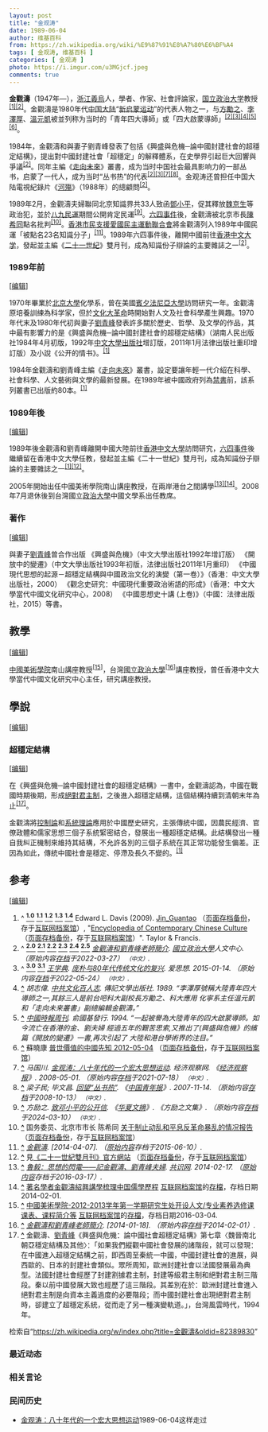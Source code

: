 ```yaml
---
layout: post
title: "金观涛"
date: 1989-06-04
author: 维基百科
from: https://zh.wikipedia.org/wiki/%E9%87%91%E8%A7%80%E6%BF%A4
tags: [ 金观涛, 维基百科 ]
categories: [ 金观涛 ]
photo: https://i.imgur.com/u3MGjcf.jpeg
comments: true
---
```

<div class="mw-content-ltr mw-parser-output" lang="zh" dir="ltr"><style data-mw-deduplicate="TemplateStyles:r83732082">.mw-parser-output .infobox-subbox{padding:0;border:none;margin:-3px;width:auto;min-width:100%;font-size:100%;clear:none;float:none;background-color:transparent}.mw-parser-output .infobox-3cols-child{margin:auto}.mw-parser-output .infobox .navbar{font-size:100%}body.skin-minerva .mw-parser-output .infobox-header,body.skin-minerva .mw-parser-output .infobox-subheader,body.skin-minerva .mw-parser-output .infobox-above,body.skin-minerva .mw-parser-output .infobox-title,body.skin-minerva .mw-parser-output .infobox-image,body.skin-minerva .mw-parser-output .infobox-full-data,body.skin-minerva .mw-parser-output .infobox-below{text-align:center}@media screen{html.skin-theme-clientpref-night .mw-parser-output .infobox-full-data:not(.notheme)>div:not(.notheme)[style]{background:#1f1f23!important;color:#f8f9fa}@media screen and (prefers-color-scheme:dark){html.skin-theme-clientpref-os .mw-parser-output .infobox-full-data:not(.notheme) div:not(.notheme){background:#1f1f23!important;color:#f8f9fa}}html.skin-theme-clientpref-night .mw-parser-output .infobox td div:not(.notheme)[style]{background:transparent!important;color:var(--color-base,#202122)}@media screen and (prefers-color-scheme:dark){html.skin-theme-clientpref-os .mw-parser-output .infobox td div:not(.notheme)[style]{background:transparent!important;color:var(--color-base,#202122)}}html.skin-theme-clientpref-night .mw-parser-output .infobox td div.NavHead:not(.notheme)[style]{background:transparent!important}}@media screen and (prefers-color-scheme:dark){html.skin-theme-clientpref-os .mw-parser-output .infobox td div.NavHead:not(.notheme)[style]{background:transparent!important}}@media(min-width:640px){body.skin--responsive .mw-parser-output .infobox-table{display:table!important}body.skin--responsive .mw-parser-output .infobox-table>caption{display:table-caption!important}body.skin--responsive .mw-parser-output .infobox-table>tbody{display:table-row-group}body.skin--responsive .mw-parser-output .infobox-table tr{display:table-row!important}body.skin--responsive .mw-parser-output .infobox-table th,body.skin--responsive .mw-parser-output .infobox-table td{padding-left:inherit;padding-right:inherit}}</style>
<p><b>金觀濤</b>（1947年<span class="useeditintro" title="Template:BLP editintro">—</span>），<a href="/wiki/%E6%B5%99%E6%B1%9F" class="mw-redirect" title="浙江">浙江</a><a href="/wiki/%E7%BE%A9%E7%83%8F" class="mw-redirect" title="義烏">義烏</a>人，學者、作家、社會評論家，<a href="/wiki/%E5%9C%8B%E7%AB%8B%E6%94%BF%E6%B2%BB%E5%A4%A7%E5%AD%B8" title="國立政治大學">国立政治大学</a>教授<sup id="cite_ref-Davis2009_1-0" class="reference"><a href="#cite_note-Davis2009-1"><span class="cite-bracket">[</span>1<span class="cite-bracket">]</span></a></sup><sup id="cite_ref-:0_2-0" class="reference"><a href="#cite_note-:0-2"><span class="cite-bracket">[</span>2<span class="cite-bracket">]</span></a></sup>。金觀濤是1980年代<a href="/wiki/%E4%B8%AD%E5%9B%BD%E5%A4%A7%E9%99%86" title="中国大陆">中国大陆</a>“<a href="/wiki/%E6%96%B0%E5%90%AF%E8%92%99%E8%BF%90%E5%8A%A8" class="mw-redirect" title="新启蒙运动">新启蒙运动</a>”的代表人物之一，与<a href="/wiki/%E6%96%B9%E5%8B%B5%E4%B9%8B" class="mw-redirect" title="方勵之">方勵之</a>、<a href="/wiki/%E6%9D%8E%E6%B3%BD%E5%8E%9A" title="李泽厚">李澤厚</a>、<a href="/wiki/%E6%B8%A9%E5%85%83%E5%87%AF" title="温元凯">溫元凱</a>被並列称为当时的「青年四大導師」或「四大啟蒙導師」<sup id="cite_ref-:0_2-1" class="reference"><a href="#cite_note-:0-2"><span class="cite-bracket">[</span>2<span class="cite-bracket">]</span></a></sup><sup id="cite_ref-:28_3-0" class="reference"><a href="#cite_note-:28-3"><span class="cite-bracket">[</span>3<span class="cite-bracket">]</span></a></sup><sup id="cite_ref-胡志偉1989_4-0" class="reference"><a href="#cite_note-胡志偉1989-4"><span class="cite-bracket">[</span>4<span class="cite-bracket">]</span></a></sup><sup id="cite_ref-5" class="reference"><a href="#cite_note-5"><span class="cite-bracket">[</span>5<span class="cite-bracket">]</span></a></sup><sup id="cite_ref-6" class="reference"><a href="#cite_note-6"><span class="cite-bracket">[</span>6<span class="cite-bracket">]</span></a></sup>。
</p><p>1984年，金觀濤和與妻子劉青峰發表了包括《興盛與危機─論中國封建社會的超穩定結構》，提出對中國封建社會「超穩定」的解釋體系，在史學界引起巨大回響與爭議<sup id="cite_ref-:0_2-2" class="reference"><a href="#cite_note-:0-2"><span class="cite-bracket">[</span>2<span class="cite-bracket">]</span></a></sup>。同年主編《<a href="/wiki/%E8%B5%B0%E5%90%91%E6%9C%AA%E6%9D%A5" class="mw-redirect" title="走向未来">走向未來</a>》叢書，成为当时中国社会最具影响力的一部丛书，启蒙了一代人，成为当时“丛书热”的代表<sup id="cite_ref-:0_2-3" class="reference"><a href="#cite_note-:0-2"><span class="cite-bracket">[</span>2<span class="cite-bracket">]</span></a></sup><sup id="cite_ref-:28_3-1" class="reference"><a href="#cite_note-:28-3"><span class="cite-bracket">[</span>3<span class="cite-bracket">]</span></a></sup><sup id="cite_ref-:56_7-0" class="reference"><a href="#cite_note-:56-7"><span class="cite-bracket">[</span>7<span class="cite-bracket">]</span></a></sup><sup id="cite_ref-8" class="reference"><a href="#cite_note-8"><span class="cite-bracket">[</span>8<span class="cite-bracket">]</span></a></sup>。金观涛还曾担任中国大陆電視紀錄片《<a href="/wiki/%E6%B2%B3%E6%AE%87" title="河殇">河殤</a>》（1988年）的總顧問<sup id="cite_ref-:0_2-4" class="reference"><a href="#cite_note-:0-2"><span class="cite-bracket">[</span>2<span class="cite-bracket">]</span></a></sup>。
</p><p>1989年2月，金觀濤夫婦聯同北京知識界共33人致函<a href="/wiki/%E9%84%A7%E5%B0%8F%E5%B9%B3" class="mw-redirect" title="鄧小平">鄧小平</a>，促其釋放<a href="/wiki/%E9%AD%8F%E4%BA%AC%E7%94%9F" title="魏京生">魏京生</a>等政治犯，並於<a href="/wiki/%E5%85%AB%E4%B9%9D%E6%B0%91%E9%81%8B" class="mw-redirect" title="八九民運">八九民運</a>期間公開肯定民運<sup id="cite_ref-:49_9-0" class="reference"><a href="#cite_note-:49-9"><span class="cite-bracket">[</span>9<span class="cite-bracket">]</span></a></sup>。<a href="/wiki/%E5%85%AD%E5%9B%9B%E4%BA%8B%E4%BB%B6" title="六四事件">六四事件</a>後，金觀濤被北京市長<a href="/wiki/%E9%99%B3%E5%B8%8C%E5%90%8C" class="mw-redirect" title="陳希同">陳希同</a>點名批判<sup id="cite_ref-10" class="reference"><a href="#cite_note-10"><span class="cite-bracket">[</span>10<span class="cite-bracket">]</span></a></sup>。<a href="/wiki/%E9%A6%99%E6%B8%AF%E5%B8%82%E6%B0%91%E6%94%AF%E6%8F%B4%E6%84%9B%E5%9C%8B%E6%B0%91%E4%B8%BB%E9%81%8B%E5%8B%95%E8%81%AF%E5%90%88%E6%9C%83" title="香港市民支援愛國民主運動聯合會">香港市民支援愛國民主運動聯合會</a>將金觀濤列入1989年中國民運「被點名23名知識分子」<sup id="cite_ref-11" class="reference"><a href="#cite_note-11"><span class="cite-bracket">[</span>11<span class="cite-bracket">]</span></a></sup>。1989年六四事件後，離開中國前往<a href="/wiki/%E9%A6%99%E6%B8%AF%E4%B8%AD%E6%96%87%E5%A4%A7%E5%AD%B8" title="香港中文大學">香港中文大学</a>，發起並主編《<a href="/wiki/%E4%BA%8C%E5%8D%81%E4%B8%80%E4%B8%96%E7%BA%AA_(%E6%9D%82%E5%BF%97)" title="二十一世纪 (杂志)">二十一世紀</a>》雙月刊，成為知識份子辯論的主要雜誌之一<sup id="cite_ref-:0_2-5" class="reference"><a href="#cite_note-:0-2"><span class="cite-bracket">[</span>2<span class="cite-bracket">]</span></a></sup>。
</p>
<meta property="mw:PageProp/toc">
<div class="mw-heading mw-heading2"></div>
<div class="mw-heading mw-heading3"><h3 id="1989年前"><span id="1989.E5.B9.B4.E5.89.8D"></span>1989年前</h3><span class="mw-editsection"><span class="mw-editsection-bracket">[</span><a href="/w/index.php?title=%E9%87%91%E8%A7%80%E6%BF%A4&amp;action=edit&amp;section=2" title="编辑章节：1989年前"><span>编辑</span></a><span class="mw-editsection-bracket">]</span></span></div>
<p>1970年畢業於<a href="/wiki/%E5%8C%97%E4%BA%AC%E5%A4%A7%E5%AD%B8" class="mw-redirect" title="北京大學">北京大學</a>化學系，曾在美國<a href="/wiki/%E8%B3%93%E5%A4%95%E6%B3%95%E5%B0%BC%E4%BA%9E%E5%A4%A7%E5%AD%B8" class="mw-redirect" title="賓夕法尼亞大學">賓夕法尼亞大學</a>訪問研究一年。金觀濤原培養訓練為科学家，但於<a href="/wiki/%E6%96%87%E5%8C%96%E5%A4%A7%E9%9D%A9%E5%91%BD" title="文化大革命">文化大革命</a>時開始對人文及社會科學產生興趣。1970年代末及1980年代初與妻子<a href="/w/index.php?title=%E5%8A%89%E9%9D%92%E5%B3%B0&amp;action=edit&amp;redlink=1" class="new" title="劉青峰（页面不存在）">劉青峰</a>發表許多關於歷史、哲學、及文學的作品，其中最有影響力的是《興盛與危機─論中國封建社會的超穩定結構》（湖南人民出版社1984年4月初版，1992年<a href="/wiki/%E4%B8%AD%E6%96%87%E5%A4%A7%E5%AD%A6%E5%87%BA%E7%89%88%E7%A4%BE" class="mw-redirect" title="中文大学出版社">中文大學出版社</a>增訂版，2011年1月法律出版社重印增訂版）及小說《公开的情书》。<sup id="cite_ref-Davis2009_1-1" class="reference"><a href="#cite_note-Davis2009-1"><span class="cite-bracket">[</span>1<span class="cite-bracket">]</span></a></sup>
</p><p>1984年金觀濤和劉青峰主編《<a href="/wiki/%E8%B5%B0%E5%90%91%E6%9C%AA%E6%9D%A5" class="mw-redirect" title="走向未来">走向未來</a>》叢書，設定要讓年輕一代介紹在科學、社會科學、人文藝術與文學的最新發展。在1989年被中國政府列為<a href="/wiki/%E7%A6%81%E6%9B%B8" title="禁書">禁書</a>前，該系列叢書已出版約80本。<sup id="cite_ref-Davis2009_1-2" class="reference"><a href="#cite_note-Davis2009-1"><span class="cite-bracket">[</span>1<span class="cite-bracket">]</span></a></sup>
</p>
<div class="mw-heading mw-heading3"><h3 id="1989年後"><span id="1989.E5.B9.B4.E5.BE.8C"></span>1989年後</h3><span class="mw-editsection"><span class="mw-editsection-bracket">[</span><a href="/w/index.php?title=%E9%87%91%E8%A7%80%E6%BF%A4&amp;action=edit&amp;section=3" title="编辑章节：1989年後"><span>编辑</span></a><span class="mw-editsection-bracket">]</span></span></div>
<p>1989年後金觀濤和劉青峰離開中國大陸前往<a href="/wiki/%E9%A6%99%E6%B8%AF%E4%B8%AD%E6%96%87%E5%A4%A7%E5%AD%B8" title="香港中文大學">香港中文大學</a>訪問研究，<a href="/wiki/%E5%85%AD%E5%9B%9B%E4%BA%8B%E4%BB%B6" title="六四事件">六四事件</a>後繼續留在香港中文大學任教，發起並主編《二十一世紀》雙月刊，成為知識份子辯論的主要雜誌之一<sup id="cite_ref-Davis2009_1-3" class="reference"><a href="#cite_note-Davis2009-1"><span class="cite-bracket">[</span>1<span class="cite-bracket">]</span></a></sup><sup id="cite_ref-12" class="reference"><a href="#cite_note-12"><span class="cite-bracket">[</span>12<span class="cite-bracket">]</span></a></sup>。
</p><p>2005年開始出任中國美術學院南山講座教授，在兩岸港台之間講學<sup id="cite_ref-13" class="reference"><a href="#cite_note-13"><span class="cite-bracket">[</span>13<span class="cite-bracket">]</span></a></sup><sup id="cite_ref-14" class="reference"><a href="#cite_note-14"><span class="cite-bracket">[</span>14<span class="cite-bracket">]</span></a></sup>。2008年7月退休後到台灣國立<a href="/wiki/%E6%94%BF%E6%B2%BB%E5%A4%A7%E5%AD%B8" class="mw-redirect" title="政治大學">政治大學</a>中國文學系出任教席。
</p>
<div class="mw-heading mw-heading3"><h3 id="著作"><span id=".E8.91.97.E4.BD.9C"></span>著作</h3><span class="mw-editsection"><span class="mw-editsection-bracket">[</span><a href="/w/index.php?title=%E9%87%91%E8%A7%80%E6%BF%A4&amp;action=edit&amp;section=4" title="编辑章节：著作"><span>编辑</span></a><span class="mw-editsection-bracket">]</span></span></div>
<p>與妻子<a href="/w/index.php?title=%E5%8A%89%E9%9D%92%E5%B3%B0&amp;action=edit&amp;redlink=1" class="new" title="劉青峰（页面不存在）">劉青峰</a>曾合作出版
《興盛與危機》（中文大學出版社1992年增訂版）
《開放中的變遷》（中文大學出版社1993年初版，法律出版社2011年1月重印）
《中國現代思想的起源－超穩定結構與中國政治文化的演變（第一卷）》（香港：中文大學出版社，2000）
《觀念史研究：中國現代重要政治術語的形成》（香港：中文大學當代中國文化研究中心，2008）
《中國思想史十講 (上卷)》（中國：法律出版社，2015）等書。
</p>
<div class="mw-heading mw-heading2"><h2 id="教學"><span id=".E6.95.99.E5.AD.B8"></span>教學</h2><span class="mw-editsection"><span class="mw-editsection-bracket">[</span><a href="/w/index.php?title=%E9%87%91%E8%A7%80%E6%BF%A4&amp;action=edit&amp;section=5" title="编辑章节：教學"><span>编辑</span></a><span class="mw-editsection-bracket">]</span></span></div>
<p><a href="/wiki/%E4%B8%AD%E5%9B%BD%E7%BE%8E%E6%9C%AF%E5%AD%A6%E9%99%A2" title="中国美术学院">中國美術學院</a>南山講座教授<sup id="cite_ref-15" class="reference"><a href="#cite_note-15"><span class="cite-bracket">[</span>15<span class="cite-bracket">]</span></a></sup>，台灣<a href="/wiki/%E5%9C%8B%E7%AB%8B%E6%94%BF%E6%B2%BB%E5%A4%A7%E5%AD%B8" title="國立政治大學">國立政治大學</a><sup id="cite_ref-16" class="reference"><a href="#cite_note-16"><span class="cite-bracket">[</span>16<span class="cite-bracket">]</span></a></sup>講座教授，曾任香港中文大學當代中國文化研究中心主任，研究講座教授。
</p>
<div class="mw-heading mw-heading2"><h2 id="學說"><span id=".E5.AD.B8.E8.AA.AA"></span>學說</h2><span class="mw-editsection"><span class="mw-editsection-bracket">[</span><a href="/w/index.php?title=%E9%87%91%E8%A7%80%E6%BF%A4&amp;action=edit&amp;section=6" title="编辑章节：學說"><span>编辑</span></a><span class="mw-editsection-bracket">]</span></span></div>
<div class="mw-heading mw-heading3"><h3 id="超穩定結構"><span id=".E8.B6.85.E7.A9.A9.E5.AE.9A.E7.B5.90.E6.A7.8B"></span>超穩定結構</h3><span class="mw-editsection"><span class="mw-editsection-bracket">[</span><a href="/w/index.php?title=%E9%87%91%E8%A7%80%E6%BF%A4&amp;action=edit&amp;section=7" title="编辑章节：超穩定結構"><span>编辑</span></a><span class="mw-editsection-bracket">]</span></span></div>
<p>在《興盛與危機─論中國封建社會的超穩定結構》一書中，金觀濤認為，中國在戰國時期後期，形成<a href="/wiki/%E7%B5%95%E5%B0%8D%E5%90%9B%E4%B8%BB%E5%88%B6" title="絕對君主制">絕對君主制</a>，之後進入超穩定結構，這個結構持續到清朝末年為止<sup id="cite_ref-17" class="reference"><a href="#cite_note-17"><span class="cite-bracket">[</span>17<span class="cite-bracket">]</span></a></sup>。
</p><p>金觀濤將<a href="/wiki/%E6%8E%A7%E5%88%B6%E8%AB%96" class="mw-redirect" title="控制論">控制論</a>和<a href="/wiki/%E7%B3%BB%E7%BB%9F%E7%90%86%E8%AE%BA" class="mw-redirect" title="系统理论">系統理論</a>應用於中國歷史研究，主張傳統中國，因農民經濟、官僚政體和儒家思想三個子系統緊密結合，發展出一種超穩定結構。此結構發出一種自我糾正機制來維持其結構，不允許各別的三個子系統在其正常功能發生偏差。正因為如此，傳統中國社會是穩定、停滯及長久不變的。<sup id="cite_ref-Davis2009_1-4" class="reference"><a href="#cite_note-Davis2009-1"><span class="cite-bracket">[</span>1<span class="cite-bracket">]</span></a></sup>
</p>
<div class="mw-heading mw-heading2"><h2 id="参考"><span id=".E5.8F.82.E8.80.83"></span>参考</h2><span class="mw-editsection"><span class="mw-editsection-bracket">[</span><a href="/w/index.php?title=%E9%87%91%E8%A7%80%E6%BF%A4&amp;action=edit&amp;section=8" title="编辑章节：参考"><span>编辑</span></a><span class="mw-editsection-bracket">]</span></span></div>
<ol class="references">
<li id="cite_note-Davis2009-1"><span class="mw-cite-backlink">^ <a href="#cite_ref-Davis2009_1-0"><sup><b>1.0</b></sup></a> <a href="#cite_ref-Davis2009_1-1"><sup><b>1.1</b></sup></a> <a href="#cite_ref-Davis2009_1-2"><sup><b>1.2</b></sup></a> <a href="#cite_ref-Davis2009_1-3"><sup><b>1.3</b></sup></a> <a href="#cite_ref-Davis2009_1-4"><sup><b>1.4</b></sup></a></span> <span class="reference-text">Edward L. Davis (2009). <a rel="nofollow" class="external text" href="http://contemporary_chinese_culture.academic.ru/394/Jin_Guantao">Jin_Guantao</a> （<a rel="nofollow" class="external text" href="//web.archive.org/web/20140413143344/http://contemporary_chinese_culture.academic.ru/394/Jin_Guantao">页面存档备份</a>，存于<a href="/wiki/%E4%BA%92%E8%81%94%E7%BD%91%E6%A1%A3%E6%A1%88%E9%A6%86" title="互联网档案馆">互联网档案馆</a>）, "<a rel="nofollow" class="external text" href="http://www.books.com.tw/products/F010250135">Encyclopedia of Contemporary Chinese Culture</a> （<a rel="nofollow" class="external text" href="//web.archive.org/web/20140407092935/http://www.books.com.tw/products/F010250135">页面存档备份</a>，存于<a href="/wiki/%E4%BA%92%E8%81%94%E7%BD%91%E6%A1%A3%E6%A1%88%E9%A6%86" title="互联网档案馆">互联网档案馆</a>）". Taylor &amp; Francis.</span>
</li>
<li id="cite_note-:0-2"><span class="mw-cite-backlink">^ <a href="#cite_ref-:0_2-0"><sup><b>2.0</b></sup></a> <a href="#cite_ref-:0_2-1"><sup><b>2.1</b></sup></a> <a href="#cite_ref-:0_2-2"><sup><b>2.2</b></sup></a> <a href="#cite_ref-:0_2-3"><sup><b>2.3</b></sup></a> <a href="#cite_ref-:0_2-4"><sup><b>2.4</b></sup></a> <a href="#cite_ref-:0_2-5"><sup><b>2.5</b></sup></a></span> <span class="reference-text"><cite class="citation web"><a rel="nofollow" class="external text" href="https://hc.nccu.edu.tw/public/view.php?main=3&amp;sub=25&amp;ssub=27&amp;id=142">金觀濤和劉青峰老師簡介</a>. <a href="/wiki/%E5%9C%8B%E7%AB%8B%E6%94%BF%E6%B2%BB%E5%A4%A7%E5%AD%B8" title="國立政治大學">國立政治大學</a>人文中心. （原始内容<a rel="nofollow" class="external text" href="https://web.archive.org/web/20220327065510/https://hc.nccu.edu.tw/public/view.php?main=3&amp;sub=25&amp;ssub=27&amp;id=142">存档</a>于2022-03-27） <span style="font-family: sans-serif; cursor: default; color:var(--color-subtle, #54595d); font-size: 0.8em; bottom: 0.1em; font-weight: bold;" title="连接到中文网页">（中文）</span>.</cite><span title="ctx_ver=Z39.88-2004&amp;rfr_id=info%3Asid%2Fzh.wikipedia.org%3A%E9%87%91%E8%A7%80%E6%BF%A4&amp;rft.atitle=%E9%87%91%E8%A7%80%E6%BF%A4%E5%92%8C%E5%8A%89%E9%9D%92%E5%B3%B0%E8%80%81%E5%B8%AB%E7%B0%A1%E4%BB%8B&amp;rft.genre=unknown&amp;rft.jtitle=%E5%9C%8B%E7%AB%8B%E6%94%BF%E6%B2%BB%E5%A4%A7%E5%AD%B8%E4%BA%BA%E6%96%87%E4%B8%AD%E5%BF%83&amp;rft_id=https%3A%2F%2Fhc.nccu.edu.tw%2Fpublic%2Fview.php%3Fmain%3D3%26sub%3D25%26ssub%3D27%26id%3D142&amp;rft_val_fmt=info%3Aofi%2Ffmt%3Akev%3Amtx%3Ajournal" class="Z3988"><span style="display:none;">&nbsp;</span></span></span>
</li>
<li id="cite_note-:28-3"><span class="mw-cite-backlink">^ <a href="#cite_ref-:28_3-0"><sup><b>3.0</b></sup></a> <a href="#cite_ref-:28_3-1"><sup><b>3.1</b></sup></a></span> <span class="reference-text"><cite class="citation web"><a href="/wiki/%E7%8E%8B%E5%AD%A6%E5%85%B8" title="王学典">王学典</a>. <a rel="nofollow" class="external text" href="https://www.aisixiang.com/data/82533.html">庞朴与80年代传统文化的复兴</a>. 爱思想. 2015-01-14. （原始内容<a rel="nofollow" class="external text" href="https://web.archive.org/web/20220524112809/http://www.aisixiang.com/data/82533.html">存档</a>于2022-05-24） <span style="font-family: sans-serif; cursor: default; color:var(--color-subtle, #54595d); font-size: 0.8em; bottom: 0.1em; font-weight: bold;" title="连接到中文网页">（中文）</span>.</cite><span title="ctx_ver=Z39.88-2004&amp;rfr_id=info%3Asid%2Fzh.wikipedia.org%3A%E9%87%91%E8%A7%80%E6%BF%A4&amp;rft.atitle=%E5%BA%9E%E6%9C%B4%E4%B8%8E80%E5%B9%B4%E4%BB%A3%E4%BC%A0%E7%BB%9F%E6%96%87%E5%8C%96%E7%9A%84%E5%A4%8D%E5%85%B4&amp;rft.au=%E7%8E%8B%E5%AD%A6%E5%85%B8&amp;rft.date=2015-01-14&amp;rft.genre=unknown&amp;rft.jtitle=%E7%88%B1%E6%80%9D%E6%83%B3&amp;rft_id=https%3A%2F%2Fwww.aisixiang.com%2Fdata%2F82533.html&amp;rft_val_fmt=info%3Aofi%2Ffmt%3Akev%3Amtx%3Ajournal" class="Z3988"><span style="display:none;">&nbsp;</span></span></span>
</li>
<li id="cite_note-胡志偉1989-4"><span class="mw-cite-backlink"><b><a href="#cite_ref-胡志偉1989_4-0">^</a></b></span> <span class="reference-text"><cite class="citation book">胡志偉. <a rel="nofollow" class="external text" href="http://books.google.com/books?id=6RAtAAAAMAAJ">中共文化百人志</a>. 傳記文學出版社. 1989. <q>李澤厚號稱大陸青年四大導師之一,其餘三人是前台吧科大副校長方勵之、科大應用 化寧系主任溫元凱和「走向未来叢書」副總編輯金觀濤。</q></cite><span title="ctx_ver=Z39.88-2004&amp;rfr_id=info%3Asid%2Fzh.wikipedia.org%3A%E9%87%91%E8%A7%80%E6%BF%A4&amp;rft.au=%E8%83%A1%E5%BF%97%E5%81%89&amp;rft.btitle=%E4%B8%AD%E5%85%B1%E6%96%87%E5%8C%96%E7%99%BE%E4%BA%BA%E5%BF%97&amp;rft.date=1989&amp;rft.genre=book&amp;rft.pub=%E5%82%B3%E8%A8%98%E6%96%87%E5%AD%B8%E5%87%BA%E7%89%88%E7%A4%BE&amp;rft_id=http%3A%2F%2Fbooks.google.com%2Fbooks%3Fid%3D6RAtAAAAMAAJ&amp;rft_val_fmt=info%3Aofi%2Ffmt%3Akev%3Amtx%3Abook" class="Z3988"><span style="display:none;">&nbsp;</span></span></span>
</li>
<li id="cite_note-5"><span class="mw-cite-backlink"><b><a href="#cite_ref-5">^</a></b></span> <span class="reference-text"><cite class="citation book"><a rel="nofollow" class="external text" href="http://books.google.com/books?id=IofiAAAAMAAJ">中國時報周刊</a>. 俞國基發行. 1994. <q>一起被譽為大陸青年的四大啟蒙導師。如今流亡在香港的金、劉夫婦 經過五年的艱苦思索,又推出了(興盛與危機》的繽篇《開放的變遷》一書,再次引起了 大陸和港台學術界的注目。</q></cite><span title="ctx_ver=Z39.88-2004&amp;rfr_id=info%3Asid%2Fzh.wikipedia.org%3A%E9%87%91%E8%A7%80%E6%BF%A4&amp;rft.btitle=%E4%B8%AD%E5%9C%8B%E6%99%82%E5%A0%B1%E5%91%A8%E5%88%8A&amp;rft.date=1994&amp;rft.genre=book&amp;rft.pub=%E4%BF%9E%E5%9C%8B%E5%9F%BA%E7%99%BC%E8%A1%8C&amp;rft_id=http%3A%2F%2Fbooks.google.com%2Fbooks%3Fid%3DIofiAAAAMAAJ&amp;rft_val_fmt=info%3Aofi%2Ffmt%3Akev%3Amtx%3Abook" class="Z3988"><span style="display:none;">&nbsp;</span></span></span>
</li>
<li id="cite_note-6"><span class="mw-cite-backlink"><b><a href="#cite_ref-6">^</a></b></span> <span class="reference-text">蘇曉康 <a rel="nofollow" class="external text" href="http://www.open.com.hk/content.php?id=766#.U0II3_mSyL0">普世價值的中國先知 2012-05-04</a> （<a rel="nofollow" class="external text" href="//web.archive.org/web/20140407094742/http://www.open.com.hk/content.php?id=766#.U0II3_mSyL0">页面存档备份</a>，存于<a href="/wiki/%E4%BA%92%E8%81%94%E7%BD%91%E6%A1%A3%E6%A1%88%E9%A6%86" title="互联网档案馆">互联网档案馆</a>）</span>
</li>
<li id="cite_note-:56-7"><span class="mw-cite-backlink"><b><a href="#cite_ref-:56_7-0">^</a></b></span> <span class="reference-text"><cite class="citation web">马国川. <a rel="nofollow" class="external text" href="https://www.eeo.com.cn/2008/0501/98428.shtml">金观涛：八十年代的一个宏大思想运动</a>. 经济观察网. 《<a href="/wiki/%E7%BB%8F%E6%B5%8E%E8%A7%82%E5%AF%9F%E6%8A%A5" title="经济观察报">经济观察报</a>》. 2008-05-01. （原始内容<a rel="nofollow" class="external text" href="https://web.archive.org/web/20210718141131/https://www.eeo.com.cn/2008/0501/98428.shtml">存档</a>于2021-07-18） <span style="font-family: sans-serif; cursor: default; color:var(--color-subtle, #54595d); font-size: 0.8em; bottom: 0.1em; font-weight: bold;" title="连接到中文网页">（中文）</span>.</cite><span title="ctx_ver=Z39.88-2004&amp;rfr_id=info%3Asid%2Fzh.wikipedia.org%3A%E9%87%91%E8%A7%80%E6%BF%A4&amp;rft.atitle=%E9%87%91%E8%A7%82%E6%B6%9B%EF%BC%9A%E5%85%AB%E5%8D%81%E5%B9%B4%E4%BB%A3%E7%9A%84%E4%B8%80%E4%B8%AA%E5%AE%8F%E5%A4%A7%E6%80%9D%E6%83%B3%E8%BF%90%E5%8A%A8&amp;rft.au=%E9%A9%AC%E5%9B%BD%E5%B7%9D&amp;rft.date=2008-05-01&amp;rft.genre=unknown&amp;rft.jtitle=%E7%BB%8F%E6%B5%8E%E8%A7%82%E5%AF%9F%E7%BD%91&amp;rft_id=https%3A%2F%2Fwww.eeo.com.cn%2F2008%2F0501%2F98428.shtml&amp;rft_val_fmt=info%3Aofi%2Ffmt%3Akev%3Amtx%3Ajournal" class="Z3988"><span style="display:none;">&nbsp;</span></span></span>
</li>
<li id="cite_note-8"><span class="mw-cite-backlink"><b><a href="#cite_ref-8">^</a></b></span> <span class="reference-text"><cite class="citation web">梁子民; 毕文昌. <a rel="nofollow" class="external text" href="https://zqb.cyol.com/content/2007-11/14/content_1954341.htm">回望“丛书热”</a>. 《<a href="/wiki/%E4%B8%AD%E5%9B%BD%E9%9D%92%E5%B9%B4%E6%8A%A5" title="中国青年报">中国青年报</a>》. 2007-11-14. （原始内容<a rel="nofollow" class="external text" href="https://web.archive.org/web/20081013004000/https://zqb.cyol.com/content/2007-11/14/content_1954341.htm">存档</a>于2008-10-13） <span style="font-family: sans-serif; cursor: default; color:var(--color-subtle, #54595d); font-size: 0.8em; bottom: 0.1em; font-weight: bold;" title="连接到中文网页">（中文）</span>.</cite><span title="ctx_ver=Z39.88-2004&amp;rfr_id=info%3Asid%2Fzh.wikipedia.org%3A%E9%87%91%E8%A7%80%E6%BF%A4&amp;rft.atitle=%E5%9B%9E%E6%9C%9B%E2%80%9C%E4%B8%9B%E4%B9%A6%E7%83%AD%E2%80%9D&amp;rft.au=%E6%A2%81%E5%AD%90%E6%B0%91&amp;rft.au=%E6%AF%95%E6%96%87%E6%98%8C&amp;rft.date=2007-11-14&amp;rft.genre=unknown&amp;rft.jtitle=%E3%80%8A%E4%B8%AD%E5%9B%BD%E9%9D%92%E5%B9%B4%E6%8A%A5%E3%80%8B&amp;rft_id=https%3A%2F%2Fzqb.cyol.com%2Fcontent%2F2007-11%2F14%2Fcontent_1954341.htm&amp;rft_val_fmt=info%3Aofi%2Ffmt%3Akev%3Amtx%3Ajournal" class="Z3988"><span style="display:none;">&nbsp;</span></span></span>
</li>
<li id="cite_note-:49-9"><span class="mw-cite-backlink"><b><a href="#cite_ref-:49_9-0">^</a></b></span> <span class="reference-text"><cite class="citation web">方励之. <a rel="nofollow" class="external text" href="http://fang-lizhi.hxwk.org/1999/02/09/%e8%87%b4%e9%82%93%e5%b0%8f%e5%b9%b3%e7%9a%84%e5%85%ac%e5%bc%80%e4%bf%a1/">致邓小平的公开信</a>. 《<a href="/wiki/%E5%8D%8E%E5%A4%8F%E6%96%87%E6%91%98" title="华夏文摘">华夏文摘</a>》. 《方励之文集》. （原始内容<a rel="nofollow" class="external text" href="https://web.archive.org/web/20240310013529/http://fang-lizhi.hxwk.org/1999/02/09/%e8%87%b4%e9%82%93%e5%b0%8f%e5%b9%b3%e7%9a%84%e5%85%ac%e5%bc%80%e4%bf%a1/">存档</a>于2024-03-10） <span style="font-family: sans-serif; cursor: default; color:var(--color-subtle, #54595d); font-size: 0.8em; bottom: 0.1em; font-weight: bold;" title="连接到中文网页">（中文）</span>.</cite><span title="ctx_ver=Z39.88-2004&amp;rfr_id=info%3Asid%2Fzh.wikipedia.org%3A%E9%87%91%E8%A7%80%E6%BF%A4&amp;rft.atitle=%E8%87%B4%E9%82%93%E5%B0%8F%E5%B9%B3%E7%9A%84%E5%85%AC%E5%BC%80%E4%BF%A1&amp;rft.au=%E6%96%B9%E5%8A%B1%E4%B9%8B&amp;rft.genre=unknown&amp;rft.jtitle=%E3%80%8A%E5%8D%8E%E5%A4%8F%E6%96%87%E6%91%98%E3%80%8B&amp;rft_id=http%3A%2F%2Ffang-lizhi.hxwk.org%2F1999%2F02%2F09%2F%25e8%2587%25b4%25e9%2582%2593%25e5%25b0%258f%25e5%25b9%25b3%25e7%259a%2584%25e5%2585%25ac%25e5%25bc%2580%25e4%25bf%25a1%2F&amp;rft_val_fmt=info%3Aofi%2Ffmt%3Akev%3Amtx%3Ajournal" class="Z3988"><span style="display:none;">&nbsp;</span></span></span>
</li>
<li id="cite_note-10"><span class="mw-cite-backlink"><b><a href="#cite_ref-10">^</a></b></span> <span class="reference-text">国务委员、北京市市长    陈希同 <a rel="nofollow" class="external text" href="http://www.npc.gov.cn/wxzl/wxzl/2000-12/14/content_2286.htm">关于制止动乱和平息反革命暴乱的情况报告</a> （<a rel="nofollow" class="external text" href="//web.archive.org/web/20120326090957/http://www.npc.gov.cn/wxzl/wxzl/2000-12/14/content_2286.htm">页面存档备份</a>，存于<a href="/wiki/%E4%BA%92%E8%81%94%E7%BD%91%E6%A1%A3%E6%A1%88%E9%A6%86" title="互联网档案馆">互联网档案馆</a>）</span>
</li>
<li id="cite_note-11"><span class="mw-cite-backlink"><b><a href="#cite_ref-11">^</a></b></span> <span class="reference-text"><cite class="citation web"><a rel="nofollow" class="external text" href="https://web.archive.org/web/20150610095003/http://prison.alliance.org.hk/?p=3810">金觀濤</a>.  <span class="reference-accessdate"> [<span class="nowrap">2014-04-07</span>]</span>. （<a rel="nofollow" class="external text" href="http://prison.alliance.org.hk/?p=3810">原始内容</a>存档于2015-06-10）.</cite><span title="ctx_ver=Z39.88-2004&amp;rfr_id=info%3Asid%2Fzh.wikipedia.org%3A%E9%87%91%E8%A7%80%E6%BF%A4&amp;rft.btitle=%E9%87%91%E8%A7%80%E6%BF%A4&amp;rft.genre=unknown&amp;rft_id=http%3A%2F%2Fprison.alliance.org.hk%2F%3Fp%3D3810&amp;rft_val_fmt=info%3Aofi%2Ffmt%3Akev%3Amtx%3Abook" class="Z3988"><span style="display:none;">&nbsp;</span></span></span>
</li>
<li id="cite_note-12"><span class="mw-cite-backlink"><b><a href="#cite_ref-12">^</a></b></span> <span class="reference-text">見<a rel="nofollow" class="external text" href="http://www.cuhk.edu.hk/ics/21c/m_lissue_c.htm">《二十一世紀雙月刊》官方網站</a> （<a rel="nofollow" class="external text" href="//web.archive.org/web/20140303234940/http://www.cuhk.edu.hk/ics/21c/m_lissue_c.htm">页面存档备份</a>，存于<a href="/wiki/%E4%BA%92%E8%81%94%E7%BD%91%E6%A1%A3%E6%A1%88%E9%A6%86" title="互联网档案馆">互联网档案馆</a>）</span>
</li>
<li id="cite_note-13"><span class="mw-cite-backlink"><b><a href="#cite_ref-13">^</a></b></span> <span class="reference-text"><cite class="citation web"><a rel="nofollow" class="external text" href="https://web.archive.org/web/20160317080827/http://www.21ccom.net/articles/rwcq/article_2011051735647.html">鲁毅：思想的閃電——記金觀濤、劉青峰夫婦</a>. <a href="/wiki/%E5%85%B1%E8%AF%86%E7%BD%91" title="共识网">共识网</a>. 2014-02-17. （<a rel="nofollow" class="external text" href="http://www.21ccom.net/articles/rwcq/article_2011051735647.html">原始内容</a>存档于2016-03-17）.</cite><span title="ctx_ver=Z39.88-2004&amp;rfr_id=info%3Asid%2Fzh.wikipedia.org%3A%E9%87%91%E8%A7%80%E6%BF%A4&amp;rft.btitle=%E9%B2%81%E6%AF%85%EF%BC%9A%E6%80%9D%E6%83%B3%E7%9A%84%E9%96%83%E9%9B%BB%E2%80%94%E2%80%94%E8%A8%98%E9%87%91%E8%A7%80%E6%BF%A4%E3%80%81%E5%8A%89%E9%9D%92%E5%B3%B0%E5%A4%AB%E5%A9%A6&amp;rft.date=2014-02-17&amp;rft.genre=unknown&amp;rft.pub=%E5%85%B1%E8%AF%86%E7%BD%91&amp;rft_id=http%3A%2F%2Fwww.21ccom.net%2Farticles%2Frwcq%2Farticle_2011051735647.html&amp;rft_val_fmt=info%3Aofi%2Ffmt%3Akev%3Amtx%3Abook" class="Z3988"><span style="display:none;">&nbsp;</span></span></span>
</li>
<li id="cite_note-14"><span class="mw-cite-backlink"><b><a href="#cite_ref-14">^</a></b></span> <span class="reference-text"><a rel="nofollow" class="external text" href="http://zj.people.com.cn/n/2013/0324/c186327-18345627.html">著名學者金觀濤紹興講學梳理中国儒學歷程</a> <a href="/wiki/Wayback_Machine" class="mw-redirect" title="Wayback Machine">互联网档案馆</a>的<a rel="nofollow" class="external text" href="https://web.archive.org/web/20140201220339/http://zj.people.com.cn/n/2013/0324/c186327-18345627.html">存檔</a>，存档日期2014-02-01.</span>
</li>
<li id="cite_note-15"><span class="mw-cite-backlink"><b><a href="#cite_ref-15">^</a></b></span> <span class="reference-text"><a rel="nofollow" class="external text" href="http://yjsy.caa.edu.cn/EducationManager/pop_news_detail.jsp?InfoSeqID=7004">中國美術學院-2012-2013学年第一学期研究生处开设人文/专业素养选修课课表、课程简介等</a> <a href="/wiki/Wayback_Machine" class="mw-redirect" title="Wayback Machine">互联网档案馆</a>的<a rel="nofollow" class="external text" href="https://web.archive.org/web/20160304230430/http://yjsy.caa.edu.cn/EducationManager/pop_news_detail.jsp?InfoSeqID=7004">存檔</a>，存档日期2016-03-04.</span>
</li>
<li id="cite_note-16"><span class="mw-cite-backlink"><b><a href="#cite_ref-16">^</a></b></span> <span class="reference-text"><cite class="citation web"><a rel="nofollow" class="external text" href="http://hc.nccu.edu.tw/public/view.php?main=3&amp;sub=25&amp;ssub=27&amp;id=142">金觀濤和劉青峰老師簡介</a>.  <span class="reference-accessdate"> [<span class="nowrap">2014-01-18</span>]</span>. （原始内容<a rel="nofollow" class="external text" href="https://web.archive.org/web/20140201125251/http://hc.nccu.edu.tw/public/view.php?main=3&amp;sub=25&amp;ssub=27&amp;id=142">存档</a>于2014-02-01）.</cite><span title="ctx_ver=Z39.88-2004&amp;rfr_id=info%3Asid%2Fzh.wikipedia.org%3A%E9%87%91%E8%A7%80%E6%BF%A4&amp;rft.btitle=%E9%87%91%E8%A7%80%E6%BF%A4%E5%92%8C%E5%8A%89%E9%9D%92%E5%B3%B0%E8%80%81%E5%B8%AB%E7%B0%A1%E4%BB%8B&amp;rft.genre=unknown&amp;rft_id=http%3A%2F%2Fhc.nccu.edu.tw%2Fpublic%2Fview.php%3Fmain%3D3%26sub%3D25%26ssub%3D27%26id%3D142&amp;rft_val_fmt=info%3Aofi%2Ffmt%3Akev%3Amtx%3Abook" class="Z3988"><span style="display:none;">&nbsp;</span></span></span>
</li>
<li id="cite_note-17"><span class="mw-cite-backlink"><b><a href="#cite_ref-17">^</a></b></span> <span class="reference-text">金觀濤、<a href="/w/index.php?title=%E5%8A%89%E9%9D%92%E5%B3%B0&amp;action=edit&amp;redlink=1" class="new" title="劉青峰（页面不存在）">劉青峰</a>《興盛與危機：論中國社會超穩定結構》第七章〈魏晉南北朝亞穩定結構及其他〉：「如果我們縱觀中國社會發展的諸階段，就可以發現：在中國進入超穩定結構之前，即西周至秦統一中國，中國封建社會的進展，與西歐的、日本的封建社會類似。眾所周知，歐洲封建社會以法國發展最為典型。法國封建社會經歷了封建割據君主制，封建等級君主制和絕對君主制三階段。秦以前中國發展大致也經歷了這三階段。其差別在於：歐洲封建社會進入絕對君主制是向資本主義過度的必要階段；而中國封建社會出現絕對君主制時，卻建立了超穩定系統，從而走了另一種演變軌道。」，台灣風雲時代，1994年。</span>
</li>
</ol>

<!-- 
NewPP limit report
Parsed by mw‐web.eqiad.main‐5696db9cdd‐zrb59
Cached time: 20240824132244
Cache expiry: 2592000
Reduced expiry: false
Complications: [show‐toc]
CPU time usage: 0.435 seconds
Real time usage: 0.523 seconds
Preprocessor visited node count: 2983/1000000
Post‐expand include size: 35404/2097152 bytes
Template argument size: 1208/2097152 bytes
Highest expansion depth: 20/100
Expensive parser function count: 17/500
Unstrip recursion depth: 0/20
Unstrip post‐expand size: 23797/5000000 bytes
Lua time usage: 0.169/10.000 seconds
Lua memory usage: 3290498/52428800 bytes
Number of Wikibase entities loaded: 1/400
-->
<!--
Transclusion expansion time report (%,ms,calls,template)
100.00%  442.411      1 -total
 42.80%  189.361      1 Template:Infobox_person
 33.75%  149.293      1 Template:Infobox_person/core
 29.91%  132.344      1 Template:Infobox
 19.89%   87.976      8 Template:Cite_web
 14.22%   62.926      1 Template:Authority_control
  9.95%   44.015      1 Template:Bd
  7.87%   34.828      1 Template:Wikidata_image
  6.96%   30.785      5 Template:Br_separated_entries
  5.77%   25.547      2 Template:BD/isYear
-->

<!-- Saved in parser cache with key zhwiki:pcache:idhash:365707-0!canonical!zh and timestamp 20240824132244 and revision id 82389830. Rendering was triggered because: page-view
 -->
</div><!--esi <esi:include src="/esitest-fa8a495983347898/content" /> --><noscript><img src="https://login.wikimedia.org/wiki/Special:CentralAutoLogin/start?type=1x1" alt="" width="1" height="1" style="border: none; position: absolute;"></noscript>
<div class="printfooter" data-nosnippet="">检索自“<a dir="ltr" href="https://zh.wikipedia.org/w/index.php?title=金觀濤&amp;oldid=82389830">https://zh.wikipedia.org/w/index.php?title=金觀濤&amp;oldid=82389830</a>”</div><div id="recent-news"><h3>最近动态</h3><ul></ul></div><div id="open-opinion"><h3>相关言论</h3><ul></ul></div><div id="mjls-record"><h3>民间历史</h3><ul><li><a href="https://nodebe4.github.io/mjlsh/1989-06-04/%E9%87%91%E8%A7%82%E6%B6%9B-%E5%85%AB%E5%8D%81%E5%B9%B4%E4%BB%A3%E7%9A%84%E4%B8%80%E4%B8%AA%E5%AE%8F%E5%A4%A7%E6%80%9D%E6%83%B3%E8%BF%90%E5%8A%A8/" title="金观涛">金观涛：八十年代的一个宏大思想运动</a><time>1989-06-04</time><a class="tag">这样走过</a></li>
</ul></div>
